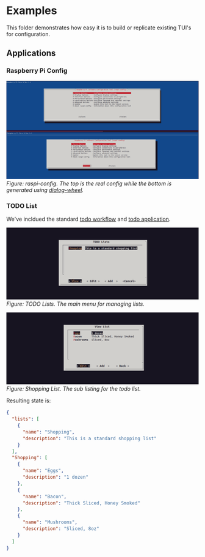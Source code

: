 # Examples

This folder demonstrates how easy it is to build or replicate existing
TUI's for configuration.

## Applications

### Raspberry Pi Config

![raspi-config](../images/raspi-config.png)
_Figure: raspi-config. The top is the real config while the bottom is generated using [dialog-wheel][1]._

[1]: raspi-config/application.json

### TODO List

We've incldued the standard [todo workflow][2] and [todo application][3].

![TODO Lists](../images/documentation/todo_1.png)
_Figure: TODO Lists. The main menu for managing lists._

![Shopping List](../images/documentation/todo_2.png)
_Figure: Shopping List. The sub listing for the todo list._

Resulting state is:

``` json
{
  "lists": [
    {
      "name": "Shopping",
      "description": "This is a standard shopping list"
    }
  ],
  "Shopping": [
    {
      "name": "Eggs",
      "description": "1 dozen"
    },
    {
      "name": "Bacon",
      "description": "Thick Sliced, Honey Smoked"
    },
    {
      "name": "Mushrooms",
      "description": "Sliced, 8oz"
    }
  ]
}
```

[2]: todo/workflow.yaml
[3]: todo/application.sh